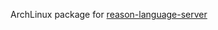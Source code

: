 ArchLinux package for [reason-language-server](https:/sssgithub.com/jaredly/reason-language-server)
